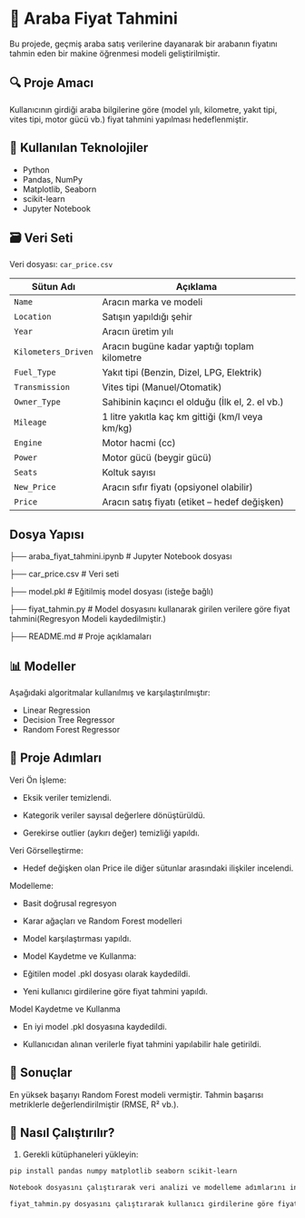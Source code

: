 # 🚗 Araba Fiyat Tahmini

Bu projede, geçmiş araba satış verilerine dayanarak bir arabanın fiyatını tahmin eden bir makine öğrenmesi modeli geliştirilmiştir.

## 🔍 Proje Amacı

Kullanıcının girdiği araba bilgilerine göre (model yılı, kilometre, yakıt tipi, vites tipi, motor gücü vb.) fiyat tahmini yapılması hedeflenmiştir.

## 🧰 Kullanılan Teknolojiler

- Python
- Pandas, NumPy
- Matplotlib, Seaborn
- scikit-learn
- Jupyter Notebook

## 🗃️ Veri Seti

Veri dosyası: `car_price.csv`

| Sütun Adı           | Açıklama                                         |
| ------------------- | ------------------------------------------------ |
| `Name`              | Aracın marka ve modeli                           |
| `Location`          | Satışın yapıldığı şehir                          |
| `Year`              | Aracın üretim yılı                               |
| `Kilometers_Driven` | Aracın bugüne kadar yaptığı toplam kilometre     |
| `Fuel_Type`         | Yakıt tipi (Benzin, Dizel, LPG, Elektrik)        |
| `Transmission`      | Vites tipi (Manuel/Otomatik)                     |
| `Owner_Type`        | Sahibinin kaçıncı el olduğu (İlk el, 2. el vb.)  |
| `Mileage`           | 1 litre yakıtla kaç km gittiği (km/l veya km/kg) |
| `Engine`            | Motor hacmi (cc)                                 |
| `Power`             | Motor gücü (beygir gücü)                         |
| `Seats`             | Koltuk sayısı                                    |
| `New_Price`         | Aracın sıfır fiyatı (opsiyonel olabilir)         |
| `Price`             | Aracın satış fiyatı (etiket – hedef değişken)    |


## Dosya Yapısı

├── araba_fiyat_tahmini.ipynb # Jupyter Notebook dosyası

├── car_price.csv # Veri seti

├── model.pkl # Eğitilmiş model dosyası (isteğe bağlı)

├── fiyat_tahmin.py # Model dosyasını kullanarak girilen verilere göre fiyat tahmini(Regresyon Modeli kaydedilmiştir.)

├── README.md # Proje açıklamaları

## 📊 Modeller

Aşağıdaki algoritmalar kullanılmış ve karşılaştırılmıştır:

- Linear Regression
- Decision Tree Regressor
- Random Forest Regressor

## 📌 Proje Adımları
Veri Ön İşleme:

- Eksik veriler temizlendi.

- Kategorik veriler sayısal değerlere dönüştürüldü.

- Gerekirse outlier (aykırı değer) temizliği yapıldı.

Veri Görselleştirme:

- Hedef değişken olan Price ile diğer sütunlar arasındaki ilişkiler incelendi.

Modelleme:

- Basit doğrusal regresyon

- Karar ağaçları ve Random Forest modelleri

- Model karşılaştırması yapıldı.

- Model Kaydetme ve Kullanma:

- Eğitilen model .pkl dosyası olarak kaydedildi.

- Yeni kullanıcı girdilerine göre fiyat tahmini yapıldı.

Model Kaydetme ve Kullanma
- En iyi model .pkl dosyasına kaydedildi.

- Kullanıcıdan alınan verilerle fiyat tahmini yapılabilir hale getirildi.

## 🧪 Sonuçlar

En yüksek başarıyı Random Forest modeli vermiştir. Tahmin başarısı metriklerle değerlendirilmiştir (RMSE, R² vb.).

## 🚀 Nasıl Çalıştırılır?

1. Gerekli kütüphaneleri yükleyin:

```bash
pip install pandas numpy matplotlib seaborn scikit-learn

Notebook dosyasını çalıştırarak veri analizi ve modelleme adımlarını inceleyin.

fiyat_tahmin.py dosyasını çalıştırarak kullanıcı girdilerine göre fiyat tahmini yapabilirsiniz.